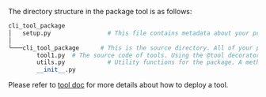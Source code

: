 The directory structure in the package tool is as follows:
```python
cli_tool_package
│   setup.py                # This file contains metadata about your project like the name, version.
│
└───cli_tool_package      # This is the source directory. All of your project’s source code should be placed in this directory.
        tool1.py  # The source code of tools. Using the @tool decorator to identify the function as a tool.
        utils.py            # Utility functions for the package. A method for listing all tools defined in the package is generated in this file.
        __init__.py
```

Please refer to [tool doc](https://microsoft.github.io/promptflow/how-to-guides/develop-a-tool/index.html) for more details about how to deploy a tool.